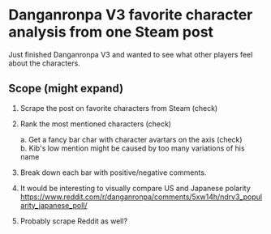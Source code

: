# Danganronpa V3 favorite character analysis from one Steam post
Just finished Danganronpa V3 and wanted to see what other players feel about the characters.

## Scope (might expand)
1. Scrape the post on favorite characters from Steam (check)
2. Rank the most mentioned characters (check)

   a. Get a fancy bar char with character avartars on the axis (check)  
   b. Kib's low mention might be caused by too many variations of his name
3. Break down each bar with positive/negative comments.
4. It would be interesting to visually compare US and Japanese polarity
     https://www.reddit.com/r/danganronpa/comments/5xw14h/ndrv3_popularity_japanese_poll/
5. Probably scrape Reddit as well?
